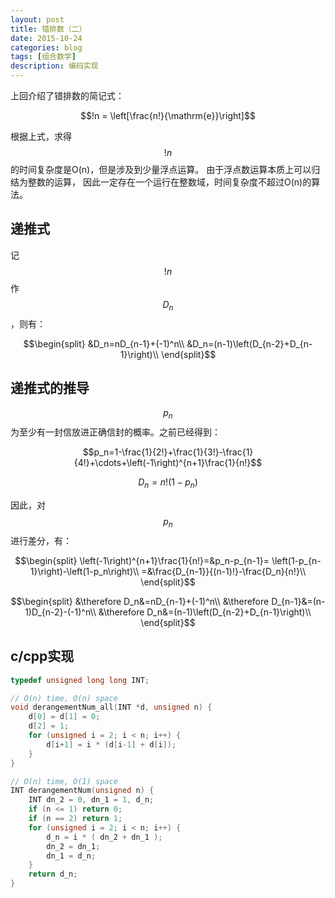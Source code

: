 ```yaml
---
layout: post
title: 错排数（二）
date: 2015-10-24
categories: blog
tags: [组合数学]
description: 编码实现
---
```


上回介绍了错排数的简记式：

$$!n = \left[\frac{n!}{\mathrm{e}}\right]$$

根据上式，求得$$!n$$的时间复杂度是O(n)，但是涉及到少量浮点运算。
由于浮点数运算本质上可以归结为整数的运算，
因此一定存在一个运行在整数域，时间复杂度不超过O(n)的算法。

## 递推式
记 $$!n$$ 作 $$D_n$$，则有：

$$\begin{split}
&D_n=nD_{n-1}+(-1)^n\\
&D_n=(n-1)\left(D_{n-2}+D_{n-1}\right)\\
\end{split}$$

## 递推式的推导
$$p_n$$为至少有一封信放进正确信封的概率。之前已经得到：

$$p_n=1-\frac{1}{2!}+\frac{1}{3!}-\frac{1}{4!}+\cdots+\left(-1\right)^{n+1}\frac{1}{n!}$$

$$D_n=n!\left(1-p_n\right)$$

因此，对$$p_n$$进行差分，有：

$$\begin{split}
\left(-1\right)^{n+1}\frac{1}{n!}=&p_n-p_{n-1}=
\left(1-p_{n-1}\right)-\left(1-p_n\right)\\
=&\frac{D_{n-1}}{(n-1)!}-\frac{D_n}{n!}\\
\end{split}$$

$$\begin{split}
&\therefore D_n&=nD_{n-1}+(-1)^n\\
&\therefore D_{n-1}&=(n-1)D_{n-2}-(-1)^n\\
&\therefore D_n&=(n-1)\left(D_{n-2}+D_{n-1}\right)\\
\end{split}$$

## c/cpp实现
```c++
typedef unsigned long long INT;

// O(n) time, O(n) space
void derangementNum_all(INT *d, unsigned n) {
	d[0] = d[1] = 0;
	d[2] = 1;
	for (unsigned i = 2; i < n; i++) {
		d[i+1] = i * (d[i-1] + d[i]);
	}
}

// O(n) time, O(1) space
INT derangementNum(unsigned n) {
	INT dn_2 = 0, dn_1 = 1, d_n;
	if (n <= 1) return 0;
	if (n == 2) return 1;
	for (unsigned i = 2; i < n; i++) {
		d_n = i * ( dn_2 + dn_1 );
		dn_2 = dn_1;
		dn_1 = d_n;
	}
	return d_n;
}
```
